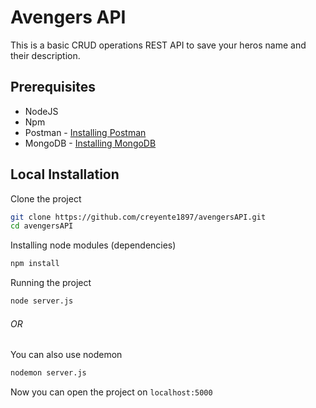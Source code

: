 # Avengers API

This is a basic CRUD operations REST API to save your heros name and their description.


## Prerequisites

- NodeJS
- Npm
- Postman - [Installing Postman](https://www.getpostman.com/)
- MongoDB - [Installing MongoDB](https://www.mongodb.com/download-center/community)

## Local Installation

Clone the project

```sh
git clone https://github.com/creyente1897/avengersAPI.git
cd avengersAPI
```

Installing node modules (dependencies)

```sh
npm install
```

Running the project

```sh
node server.js
```

###### OR

You can also use nodemon

```sh
nodemon server.js
```

Now you can open the project on `localhost:5000`
